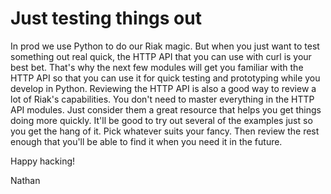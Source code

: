 # Just testing things out

In prod we use Python to do our Riak magic. But when you just want to test something out real quick, the HTTP API that you can use with curl is your best bet. That's why the next few modules will get you familiar with the HTTP API so that you can use it for quick testing and prototyping while you develop in Python. Reviewing the HTTP API is also a good way to review a lot of Riak's capabilities. You don't need to master everything in the HTTP API modules. Just consider them a great resource that helps you get things doing more quickly. It'll be good to try out several of the examples just so you get the hang of it. Pick whatever suits your fancy. Then review the rest enough that you'll be able to find it when you need it in the future.

Happy hacking!

Nathan
